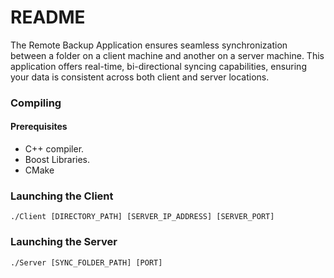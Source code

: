 # README #

The Remote Backup Application ensures seamless synchronization between a folder on a client machine and another on a server machine. This application offers real-time, bi-directional syncing capabilities, ensuring your data is consistent across both client and server locations.

### Compiling ###
#### Prerequisites ####
- C++ compiler. 
- Boost Libraries.
- CMake

### Launching the Client ###

```
./Client [DIRECTORY_PATH] [SERVER_IP_ADDRESS] [SERVER_PORT]
```

### Launching the Server ###
```
./Server [SYNC_FOLDER_PATH] [PORT]
```
